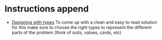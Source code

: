 # Instructions append
- [Designing with types](http://fsharpforfunandprofit.com/series/designing-with-types.html) To come up with a clean and easy to read solution for this make sure to choose the right types to represent the different parts of the problem (think of suits, values, cards, etc)
